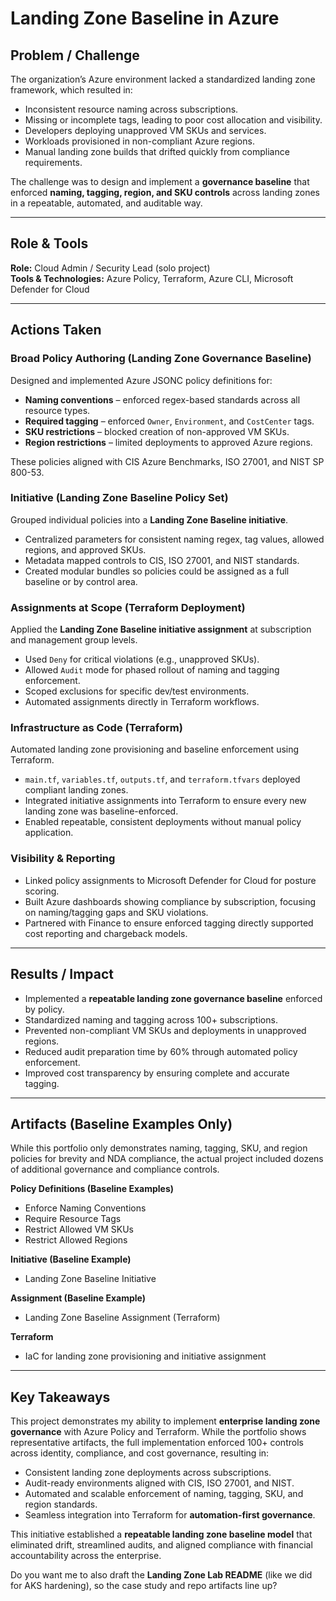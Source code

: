 # Landing Zone Baseline in Azure

## Problem / Challenge

The organization’s Azure environment lacked a standardized landing zone framework, which resulted in:

* Inconsistent resource naming across subscriptions.
* Missing or incomplete tags, leading to poor cost allocation and visibility.
* Developers deploying unapproved VM SKUs and services.
* Workloads provisioned in non-compliant Azure regions.
* Manual landing zone builds that drifted quickly from compliance requirements.

The challenge was to design and implement a **governance baseline** that enforced **naming, tagging, region, and SKU controls** across landing zones in a repeatable, automated, and auditable way.

---

## Role & Tools

**Role:** Cloud Admin / Security Lead (solo project)  
**Tools & Technologies:** Azure Policy, Terraform, Azure CLI, Microsoft Defender for Cloud

---

## Actions Taken

### Broad Policy Authoring (Landing Zone Governance Baseline)

Designed and implemented Azure JSONC policy definitions for:

* **Naming conventions** – enforced regex-based standards across all resource types.
* **Required tagging** – enforced `Owner`, `Environment`, and `CostCenter` tags.
* **SKU restrictions** – blocked creation of non-approved VM SKUs.
* **Region restrictions** – limited deployments to approved Azure regions.

These policies aligned with CIS Azure Benchmarks, ISO 27001, and NIST SP 800-53.

### Initiative (Landing Zone Baseline Policy Set)

Grouped individual policies into a **Landing Zone Baseline initiative**.

* Centralized parameters for consistent naming regex, tag values, allowed regions, and approved SKUs.
* Metadata mapped controls to CIS, ISO 27001, and NIST standards.
* Created modular bundles so policies could be assigned as a full baseline or by control area.

### Assignments at Scope (Terraform Deployment)

Applied the **Landing Zone Baseline initiative assignment** at subscription and management group levels.

* Used `Deny` for critical violations (e.g., unapproved SKUs).
* Allowed `Audit` mode for phased rollout of naming and tagging enforcement.
* Scoped exclusions for specific dev/test environments.
* Automated assignments directly in Terraform workflows.

### Infrastructure as Code (Terraform)

Automated landing zone provisioning and baseline enforcement using Terraform.

* `main.tf`, `variables.tf`, `outputs.tf`, and `terraform.tfvars` deployed compliant landing zones.
* Integrated initiative assignments into Terraform to ensure every new landing zone was baseline-enforced.
* Enabled repeatable, consistent deployments without manual policy application.

### Visibility & Reporting

* Linked policy assignments to Microsoft Defender for Cloud for posture scoring.
* Built Azure dashboards showing compliance by subscription, focusing on naming/tagging gaps and SKU violations.
* Partnered with Finance to ensure enforced tagging directly supported cost reporting and chargeback models.

---

## Results / Impact

* Implemented a **repeatable landing zone governance baseline** enforced by policy.
* Standardized naming and tagging across 100+ subscriptions.
* Prevented non-compliant VM SKUs and deployments in unapproved regions.
* Reduced audit preparation time by 60% through automated policy enforcement.
* Improved cost transparency by ensuring complete and accurate tagging.

---

## Artifacts (Baseline Examples Only)

While this portfolio only demonstrates naming, tagging, SKU, and region policies for brevity and NDA compliance, the actual project included dozens of additional governance and compliance controls.

**Policy Definitions (Baseline Examples)**

* Enforce Naming Conventions
* Require Resource Tags
* Restrict Allowed VM SKUs
* Restrict Allowed Regions

**Initiative (Baseline Example)**

* Landing Zone Baseline Initiative

**Assignment (Baseline Example)**

* Landing Zone Baseline Assignment (Terraform)

**Terraform**

* IaC for landing zone provisioning and initiative assignment

---

## Key Takeaways

This project demonstrates my ability to implement **enterprise landing zone governance** with Azure Policy and Terraform. While the portfolio shows representative artifacts, the full implementation enforced 100+ controls across identity, compliance, and cost governance, resulting in:

* Consistent landing zone deployments across subscriptions.
* Audit-ready environments aligned with CIS, ISO 27001, and NIST.
* Automated and scalable enforcement of naming, tagging, SKU, and region standards.
* Seamless integration into Terraform for **automation-first governance**.

This initiative established a **repeatable landing zone baseline model** that eliminated drift, streamlined audits, and aligned compliance with financial accountability across the enterprise.


Do you want me to also draft the **Landing Zone Lab README** (like we did for AKS hardening), so the case study and repo artifacts line up?
